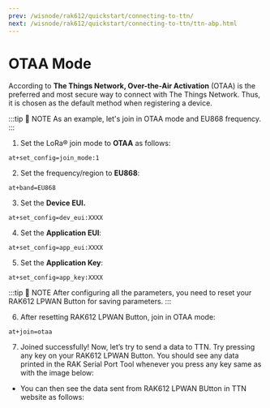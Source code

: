 ```yaml
---
prev: /wisnode/rak612/quickstart/connecting-to-ttn/
next: /wisnode/rak612/quickstart/connecting-to-ttn/ttn-abp.html
---
```


# OTAA Mode

According to **The Things Network, Over-the-Air Activation** (OTAA) is the preferred and most secure way to connect with The Things Network. Thus, it is chosen as the default method when registering a device.

<rk-img
  src="/assets/images/wisnode/rak612/quickstart/ttn/otaa-activation.png"
  width="100%"
  figure-number="1"
  caption="Activation Method - OTAA"
/>

:::tip 📝 NOTE
As an example, let's join in OTAA mode and EU868 frequency.
:::

1. Set the LoRa® join mode to **OTAA** as follows:

```
at+set_config=join_mode:1
```
<rk-img
  src="/assets/images/wisnode/rak612/quickstart/ttn/lora-join-otaa.jpg"
  width="60%"
  figure-number="2"
  caption="AT Command for OTAA LoRa® Join Mode via RAK Serial Port Tool"
/>

2. Set the frequency/region to **EU868**:

```
at+band=EU868
```

<rk-img
  src="/assets/images/wisnode/rak612/quickstart/ttn/lora-region-otaa.jpg"
  width="60%"
  figure-number="3"
  caption="AT Command for OTAA LoRa® Region/Frequency via RAK Serial Port Tool"
/>

3. Set the **Device EUI.**

```
at+set_config=dev_eui:XXXX
```

<rk-img
  src="/assets/images/wisnode/rak612/quickstart/ttn/lora-eui-otaa.jpg"
  width="60%"
  figure-number="4"
  caption="AT Command for OTAA LoRa® Device EUI via RAK Serial Port Tool"
/>

4. Set the **Application EUI**:

```
at+set_config=app_eui:XXXX
```
<rk-img
  src="/assets/images/wisnode/rak612/quickstart/ttn/lora-appeui-otaa.jpg"
  width="60%"
  figure-number="5"
  caption="AT Command for OTAA LoRa® Application EUI via RAK Serial Port Tool"
/>

5. Set the **Application Key**:

```
at+set_config=app_key:XXXX
```

<rk-img
  src="/assets/images/wisnode/rak612/quickstart/ttn/lora-appkey-otaa.jpg"
  width="60%"
  figure-number="6"
  caption="AT Command for OTAA LoRa® Application Key via RAK Serial Port Tool"
/>

:::tip 📝 NOTE
After configuring all the parameters, you need to reset your RAK612 LPWAN Button for saving parameters.
:::

6. After resetting RAK612 LPWAN Button, join in OTAA mode:

```
at+join=otaa
```
<rk-img
  src="/assets/images/wisnode/rak612/quickstart/ttn/otaa-join.jpg"
  width="60%"
  figure-number="7"
  caption="AT Command for OTAA LoRa® Join via RAK Serial Port Tool"
/>

7. Joined successfully! Now, let’s try to send a data to TTN. Try pressing any key on your RAK612 LPWAN Button. You should see any data printed in the RAK Serial Port Tool whenever you press any key same as with the image below:

<rk-img
  src="/assets/images/wisnode/rak612/quickstart/ttn/otaa-senddata.jpg"
  width="60%"
  figure-number="8"
  caption="Testing the RAK612 LPWAN Button in RAK Serial Port Tool"
/>

* You can then see the data sent from RAK612 LPWAN BUtton in TTN website as follows:

<rk-img
  src="/assets/images/wisnode/rak612/quickstart/ttn/otaa-ttn-received.jpg"
  width="100%"
  figure-number="9"
  caption="OTAA Test Sample Data Sent Viewed in The Things Network"
/>

